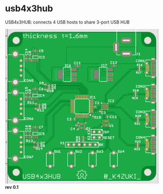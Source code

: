 # usb4x3hub
USB4x3HUB: connects 4 USB hosts to share 3-port USB HUB

![](USB4x3HUBr1.png)
**rev 0.1**

